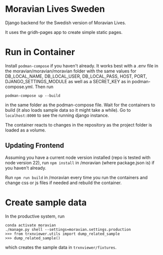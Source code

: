 # Moravian Lives Sweden

Django backend for the Swedish version of Moravian Lives.

It uses the gridh-pages app to create simple static pages.

# Run in Container
Install `podman-compose` if you haven't already. It works best with a .env file in the moravian/moravian/moravian folder with the same values for DB_LOCAL_NAME, DB_LOCAL_USER, 
DB_LOCAL_PASS, HOST, PORT, DJANGO_SETTINGS_MODULE as well as a SECRET_KEY as in podman-compose.yml. Then run
```
podman-compose up --build
```
in the same folder as the podman-compose file. Wait for the containers to build (it also loads sample data so it might take a while).
Go to `localhost:8000` to see the running django instance.

The container reacts to changes in the repository as the project folder is loaded as a volume.

## Updating Frontend
Assuming you have a current node version installed (repo is tested with node version 22), run 
`npm install` in /moravian (where package.json is) if you haven't already. 

Run `npm run build` in /moravian every time you run the containers and change css or js files if needed and rebuild the container.

# Create sample data
In the productive system, run 
```
conda activate moravian
./manage.py shell --settings=moravian.settings.production
>>> from trxnviewer.utils import dump_related_sample
>>> dump_related_sample()
```
which creates the sample data in `trxnviewer/fixtures`.

